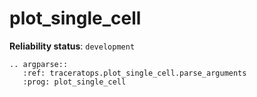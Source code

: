# plot_single_cell

**Reliability status**: `development`

```{eval-rst}
.. argparse::
   :ref: traceratops.plot_single_cell.parse_arguments
   :prog: plot_single_cell
```

